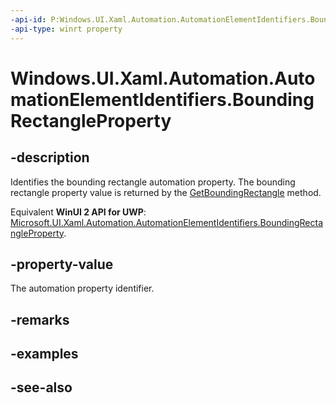```yaml
---
-api-id: P:Windows.UI.Xaml.Automation.AutomationElementIdentifiers.BoundingRectangleProperty
-api-type: winrt property
---
```


<!-- Property syntax
public Windows.UI.Xaml.Automation.AutomationProperty BoundingRectangleProperty { get; }
-->

# Windows.UI.Xaml.Automation.AutomationElementIdentifiers.BoundingRectangleProperty

## -description
Identifies the bounding rectangle automation property. The bounding rectangle property value is returned by the [GetBoundingRectangle](../windows.ui.xaml.automation.peers/automationpeer_getboundingrectangle_297705113.md) method.

Equivalent **WinUI 2 API for UWP**: [Microsoft.UI.Xaml.Automation.AutomationElementIdentifiers.BoundingRectangleProperty](/windows/winui/api/microsoft.ui.xaml.automation.automationelementidentifiers.boundingrectangleproperty).

## -property-value
The automation property identifier.

## -remarks

## -examples

## -see-also
